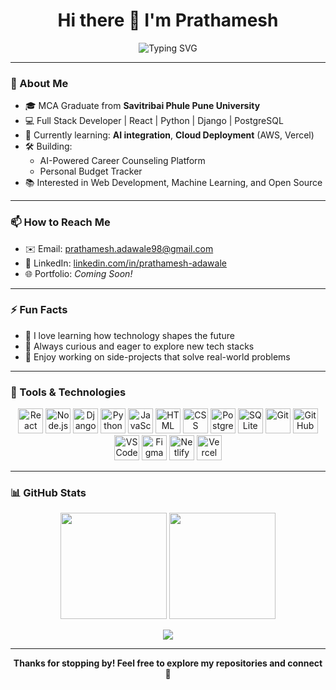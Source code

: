 <h1 align="center">Hi there 👋 I'm Prathamesh</h1>

<p align="center">
  <img src="https://readme-typing-svg.demolab.com?font=Fira+Code&size=22&pause=1000&color=00F7FF&center=true&vCenter=true&width=500&lines=Full+Stack+Developer;Learning+AI+and+Cloud+Deployment;Building+Innovative+Projects" alt="Typing SVG" />
</p>

---

### 🚀 About Me

- 🎓 MCA Graduate from **Savitribai Phule Pune University**  
- 💻 Full Stack Developer | React | Python | Django | PostgreSQL  
- 🌱 Currently learning: **AI integration**, **Cloud Deployment** (AWS, Vercel)  
- 🛠️ Building:
  - AI-Powered Career Counseling Platform
  - Personal Budget Tracker  
- 📚 Interested in Web Development, Machine Learning, and Open Source

---

### 📫 How to Reach Me

- ✉️ Email: [prathamesh.adawale98@gmail.com](mailto:prathamesh.adawale98@gmail.com)  
- 🔗 LinkedIn: [linkedin.com/in/prathamesh-adawale](https://linkedin.com/in/prathamesh-adawale)  
- 🌐 Portfolio: _Coming Soon!_

---

### ⚡ Fun Facts

- 🧠 I love learning how technology shapes the future  
- 🎯 Always curious and eager to explore new tech stacks  
- 🧩 Enjoy working on side-projects that solve real-world problems  

---

### 🔧 Tools & Technologies

<div align="center">
  
  <img src="https://cdn.jsdelivr.net/gh/devicons/devicon/icons/react/react-original.svg" width="40" alt="React" />
  <img src="https://cdn.jsdelivr.net/gh/devicons/devicon/icons/nodejs/nodejs-original.svg" width="40" alt="Node.js" />
  <img src="https://cdn.jsdelivr.net/gh/devicons/devicon/icons/django/django-plain.svg" width="40" alt="Django" />
  <img src="https://cdn.jsdelivr.net/gh/devicons/devicon/icons/python/python-original.svg" width="40" alt="Python" />
  <img src="https://cdn.jsdelivr.net/gh/devicons/devicon/icons/javascript/javascript-original.svg" width="40" alt="JavaScript" />
  <img src="https://cdn.jsdelivr.net/gh/devicons/devicon/icons/html5/html5-original.svg" width="40" alt="HTML" />
  <img src="https://cdn.jsdelivr.net/gh/devicons/devicon/icons/css3/css3-original.svg" width="40" alt="CSS" />
  <img src="https://cdn.jsdelivr.net/gh/devicons/devicon/icons/postgresql/postgresql-original.svg" width="40" alt="PostgreSQL" />
  <img src="https://cdn.jsdelivr.net/gh/devicons/devicon/icons/sqlite/sqlite-original.svg" width="40" alt="SQLite" />
  <img src="https://cdn.jsdelivr.net/gh/devicons/devicon/icons/git/git-original.svg" width="40" alt="Git" />
  <img src="https://cdn.jsdelivr.net/gh/devicons/devicon/icons/github/github-original.svg" width="40" alt="GitHub" />
  <img src="https://cdn.jsdelivr.net/gh/devicons/devicon/icons/vscode/vscode-original.svg" width="40" alt="VS Code" />
  <img src="https://cdn.jsdelivr.net/gh/devicons/devicon/icons/figma/figma-original.svg" width="40" alt="Figma" />
  <img src="https://www.vectorlogo.zone/logos/netlify/netlify-icon.svg" width="40" alt="Netlify" />
  <img src="https://www.vectorlogo.zone/logos/vercel/vercel-icon.svg" width="40" alt="Vercel" />
  
</div>

---

### 📊 GitHub Stats

<p align="center">
  <img src="https://github-readme-stats.vercel.app/api?username=PrathameshAdawale&show_icons=true&theme=tokyonight" height="170" />
  <img src="https://github-readme-stats.vercel.app/api/top-langs/?username=PrathameshAdawale&layout=compact&theme=tokyonight" height="170" />
</p>

<p align="center">
  <img src="https://github-readme-streak-stats.herokuapp.com/?user=PrathameshAdawale&theme=tokyonight" />
</p>

---

<p align="center"><b>Thanks for stopping by! Feel free to explore my repositories and connect 🤝</b></p>
